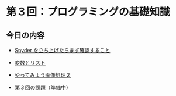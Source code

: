 # 第３回：プログラミングの基礎知識



## 今日の内容

- [Spyder を立ち上げたらまず確認すること](kakunin)

- [変数とリスト](hensuu)

- [やってみよう画像処理２](try2)

- 第３回の課題（準備中）

